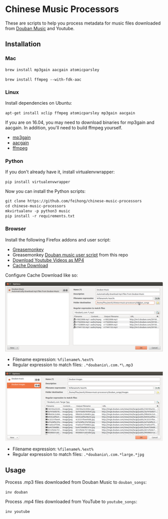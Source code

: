 # Chinese Music Processors

These are scripts to help you process metadata for music files downloaded from [Douban Music](https://music.douban.com/) and Youtube.

## Installation

### Mac

`brew install mp3gain aacgain atomicparsley`

`brew install ffmpeg --with-fdk-aac`

### Linux

Install dependencies on Ubuntu:

`apt-get install xclip ffmpeg atomicparsley mp3gain aacgain`

If you are on 16.04, you may need to download binaries for mp3gain and aacgain. In addition, you'll need to build ffmpeg yourself.

- [mp3gain](https://pkgs.org/ubuntu-14.04/ubuntu-universe-amd64/mp3gain_1.5.2-r2-6_amd64.deb.html)
- [aacgain](https://launchpad.net/~stefanobalocco/+archive/ubuntu/ppa/+packages)
- [ffmpeg](https://github.com/feihong/feihong-setup/blob/master/ubuntu/compile_ffmpeg.sh)

### Python

If you don't already have it, install virtualenvwrapper:

`pip install virtualenvwrapper`

Now you can install the Python scripts:

```
git clone https://github.com/feihong/chinese-music-processors
cd chinese-music-processors
mkvirtualenv -p python3 music
pip install -r requirements.txt
```

### Browser

Install the following Firefox addons and user script:

- [Greasemonkey](https://addons.mozilla.org/en-us/firefox/addon/greasemonkey/)
- Greasemonkey [Douban music user script](https://raw.githubusercontent.com/feihong/chinese-music-processors/master/douban_song_metadata.user.js) from this repo
- [Download Youtube Videos as MP4](https://addons.mozilla.org/en-us/firefox/addon/download-youtube/)
- [Cache Download](https://addons.mozilla.org/en-us/firefox/addon/cachedownload/)

Configure Cache Download like so:

![](https://raw.githubusercontent.com/feihong/chinese-music-processors/master/images/cache_download_rule_mp3.png)

- Filename expression: `%filename%.%ext%`
- Regular expression to match files: `.*doubanio\.com.*\.mp3`

![](https://raw.githubusercontent.com/feihong/chinese-music-processors/master/images/cache_download_rule_jpg.png)

- Filename expression: `%filename%.%ext%`
- Regular expression to match files: `.*doubanio\.com.*large.*jpg`

## Usage

Process .mp3 files downloaded from Douban Music  to `douban_songs`:

`inv douban`

Process .mp4 files downloaded from YouTube to `youtube_songs`:

`inv youtube`
